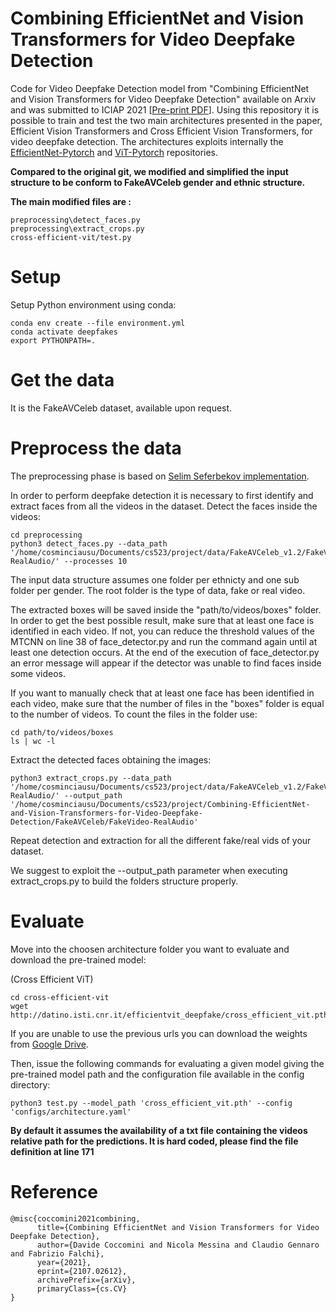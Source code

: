 # Combining EfficientNet and Vision Transformers for Video Deepfake Detection

Code for Video Deepfake Detection model from "Combining EfficientNet and Vision Transformers for Video Deepfake Detection" available on Arxiv and was submitted to ICIAP 2021 [<a href="https://arxiv.org/abs/2107.02612">Pre-print PDF</a>]. Using this repository it is possible to train and test the two main architectures presented in the paper, Efficient Vision Transformers and Cross Efficient Vision Transformers, for video deepfake detection.
The architectures exploits internally the <a href="https://github.com/lukemelas/EfficientNet-PyTorch">EfficientNet-Pytorch</a> and <a href="https://github.com/lucidrains/vit-pytorch/tree/main/vit_pytorch">ViT-Pytorch</a> repositories.

**Compared to the original git, we modified and simplified the input structure to be conform to FakeAVCeleb gender and ethnic structure.**

**The main modified files are :**
```
preprocessing\detect_faces.py
preprocessing\extract_crops.py
cross-efficient-vit/test.py
```
# Setup
Setup Python environment using conda:
```
conda env create --file environment.yml
conda activate deepfakes
export PYTHONPATH=.
```

# Get the data
It is the FakeAVCeleb dataset, available upon request.

# Preprocess the data
The preprocessing phase is based on <a href="https://github.com/selimsef/dfdc_deepfake_challenge">Selim Seferbekov implementation</a>.

In order to perform deepfake detection it is necessary to first identify and extract faces from all the videos in the dataset.
Detect the faces inside the videos:
```
cd preprocessing
python3 detect_faces.py --data_path '/home/cosminciausu/Documents/cs523/project/data/FakeAVCeleb_v1.2/FakeVideo-RealAudio/' --processes 10
```
The input data structure assumes one folder per ethnicty and one sub folder per gender.
The root folder is the type of data, fake or real video.

The extracted boxes will be saved inside the "path/to/videos/boxes" folder.
In order to get the best possible result, make sure that at least one face is identified in each video. If not, you can reduce the threshold values of the MTCNN on line 38 of face_detector.py and run the command again until at least one detection occurs.
At the end of the execution of face_detector.py an error message will appear if the detector was unable to find faces inside some videos.

If you want to manually check that at least one face has been identified in each video, make sure that the number of files in the "boxes" folder is equal to the number of videos. To count the files in the folder use:
```
cd path/to/videos/boxes
ls | wc -l
```

Extract the detected faces obtaining the images:
```
python3 extract_crops.py --data_path  '/home/cosminciausu/Documents/cs523/project/data/FakeAVCeleb_v1.2/FakeVideo-RealAudio/' --output_path '/home/cosminciausu/Documents/cs523/project/Combining-EfficientNet-and-Vision-Transformers-for-Video-Deepfake-Detection/FakeAVCeleb/FakeVideo-RealAudio'
```

Repeat detection and extraction for all the different fake/real vids of your dataset.

We suggest to exploit the --output_path parameter when executing extract_crops.py to build the folders structure properly.

# Evaluate
Move into the choosen architecture folder you want to evaluate and download the pre-trained model:

(Cross Efficient ViT)
```
cd cross-efficient-vit
wget http://datino.isti.cnr.it/efficientvit_deepfake/cross_efficient_vit.pth
```


If you are unable to use the previous urls you can download the weights from [Google Drive](https://drive.google.com/drive/folders/19bNOs8_rZ7LmPP3boDS3XvZcR1iryHR1?usp=sharing).


Then, issue the following commands for evaluating a given model giving the pre-trained model path and the configuration file available in the config directory:
```
python3 test.py --model_path 'cross_efficient_vit.pth' --config 'configs/architecture.yaml'  
```

**By default it assumes the availability of a txt file containing the videos relative path for the predictions.
It is hard coded, please find the file definition at line 171**


# Reference
```
@misc{coccomini2021combining,
      title={Combining EfficientNet and Vision Transformers for Video Deepfake Detection}, 
      author={Davide Coccomini and Nicola Messina and Claudio Gennaro and Fabrizio Falchi},
      year={2021},
      eprint={2107.02612},
      archivePrefix={arXiv},
      primaryClass={cs.CV}
}
```

